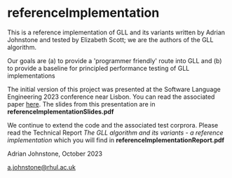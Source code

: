 # referenceImplementation
This is a reference implementation of GLL and its variants written by Adrian Johnstone and tested by Elizabeth Scott; we are the authors of the GLL algorithm.

Our goals are (a) to provide a 'programmer friendly' route into GLL and (b) to provide a baseline for principled performance testing of GLL implementations

The initial version of this project was presented at the Software Language Engineering 2023 conference near Lisbon. You can read the associated paper [here](https://pure.royalholloway.ac.uk/en/publications/a-reference-gll-implementation). The slides from this presentation are in __referenceImplementationSlides.pdf__

We continue to extend the code and the associated test corprora. Please read the Technical Report _The GLL algorithm and its variants - 
a reference implementation_ which you will find in __referenceImplementationReport.pdf__


Adrian Johnstone, October 2023 

a.johnstone@rhul.ac.uk
